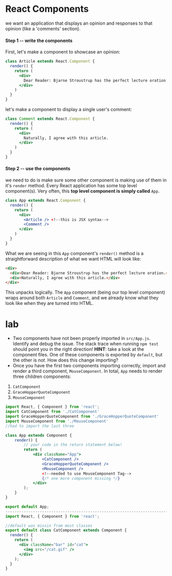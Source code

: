 # **React Components**

we want an application that displays an opinion and responses to that opinion (like a 'comments' section).

#### Step 1 -- write the components

First, let's make a component to showcase an opinion:

```jsx
class Article extends React.Component {
  render() {
    return (
      <div>
        Dear Reader: Bjarne Stroustrup has the perfect lecture oration.
      </div>
    )
  }
}
```

 let's make a component to display a single user's comment:

```jsx
class Comment extends React.Component {
  render() {
    return (
      <div>
        Naturally, I agree with this article.
      </div>
    )
  }
}
```

#### Step 2 -- use the components

we need to do is make sure some other component is making use of them in it's `render` method. Every React application has some top level component(s). Very often, this **top level component is simply called** `App`.

```jsx
class App extends React.Component {
  render() {
    return (
      <div>
        <Article /> <!--this is JSX syntax-->
        <Comment />
      </div>
    )
  }
}
```

What we are seeing in this `App` component's `render()` method is a straightforward description of what we want HTML will look like:

```html
<div>
  <div>Dear Reader: Bjarne Stroustrup has the perfect lecture oration.</div>
  <div>Naturally, I agree with this article.</div>
</div>
```

This unpacks logically. The `App` component (being our top level component) wraps around both `Article` and `Comment`, and we already know what they look like when they are turned into HTML.

# lab

- Two components have not been properly imported in `src/App.js`. Identify and debug the issue. The stack trace when running `npm test` should point you in the right direction! **HINT**: take a look at the component files. One of these components is exported by `default`, but the other is *not*. How does this change importing?
- Once you have the first two components importing correctly, import and render a third component, `MouseComponent`. In total, `App` needs to render three children components:

1. `CatComponent`
2. `GraceHopperQuoteComponent`
3. `MouseComponent`

```jsx
import React, { Component } from 'react';
import CatComponent from './CatComponent'
import GraceHopperQuoteComponent from './GraceHopperQuoteComponent'
import MouseComponent from './MouseComponent'
//had to import the last three

class App extends Component {
	render() {
		// your code in the return statement below!
		return (
			<div className="App">
				<CatComponent />
				<GraceHopperQuoteComponent />
				<MouseComponent />
                <!--needed to use MouseComponent Tag-->
				{/* one more component missing */}
			</div>
		);
	}
}

export default App;
-----------------------------------------------------------------------
import React, { Component } from 'react';

//default was missin from most classes
export default class CatComponent extends Component {
  render() {
    return (
      <div className="bar" id="cat">
        <img src="/cat.gif" />
      </div>
    );
  }
}
```

